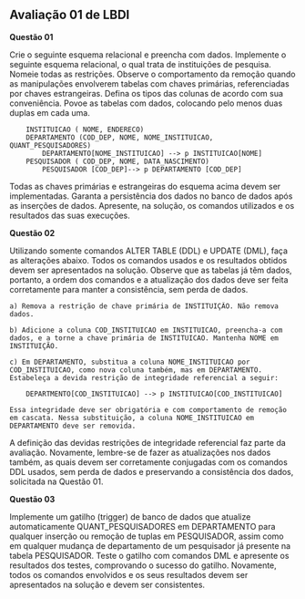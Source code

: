 ## Avaliação 01 de LBDI

**Questão 01** 

Crie o seguinte esquema relacional e preencha com dados. Implemente o seguinte esquema relacional, o qual trata de instituições de pesquisa. Nomeie todas as restrições. Observe o comportamento da remoção quando as manipulações envolverem tabelas com chaves primárias, referenciadas por chaves estrangeiras. Defina os tipos das colunas de acordo com sua conveniência. Povoe as tabelas com dados, colocando pelo menos duas duplas em cada uma.

        INSTITUICAO ( NOME, ENDERECO)
        DEPARTAMENTO (COD_DEP, NOME, NOME_INSTITUICAO, QUANT_PESQUISADORES)
            DEPARTAMENTO[NOME_INSTITUICAO] --> p INSTITUICAO[NOME]
        PESQUISADOR ( COD_DEP, NOME, DATA_NASCIMENTO)
            PESQUISADOR [COD_DEP]--> p DEPARTAMENTO [COD_DEP]

Todas as chaves primárias e estrangeiras do esquema acima devem ser implementadas. Garanta a persistência dos dados no banco de dados após as inserções de dados. Apresente, na solução, os comandos utilizados e os resultados das suas execuções.

**Questão 02**

Utilizando somente comandos ALTER TABLE (DDL) e UPDATE (DML), faça as alterações abaixo. Todos os comandos usados e os resultados obtidos devem ser apresentados na solução. Observe que as tabelas já têm dados, portanto, a ordem dos comandos e a atualização dos dados deve ser feita corretamente para manter a consistência, sem perda de dados.

    a) Remova a restrição de chave primária de INSTITUIÇÃO. Não remova dados.

    b) Adicione a coluna COD_INSTITUICAO em INSTITUICAO, preencha-a com dados, e a torne a chave primária de INSTITUICAO. Mantenha NOME em INSTITUIÇÃO.

    c) Em DEPARTAMENTO, substitua a coluna NOME_INSTITUICAO por COD_INSTITUICAO, como nova coluna também, mas em DEPARTAMENTO. Estabeleça a devida restrição de integridade referencial a seguir:

        DEPARTMENTO[COD_INSTITUICAO] --> p INSTITUICAO[COD_INSTITUICAO]

    Essa integridade deve ser obrigatória e com comportamento de remoção em cascata. Nessa substituição, a coluna NOME_INSTITUICAO em DEPARTAMENTO deve ser removida.

A definição das devidas restrições de integridade referencial faz parte da avaliação. Novamente, lembre-se de fazer as atualizações nos dados também, as quais devem ser corretamente conjugadas com os comandos DDL usados, sem perda de dados e preservando a consistência dos dados, solicitada na Questão 01.

**Questão 03**

Implemente um gatilho (trigger) de banco de dados que atualize automaticamente QUANT_PESQUISADORES em DEPARTAMENTO para qualquer inserção ou remoção de tuplas em PESQUISADOR, assim como em qualquer mudança de departamento de um pesquisador já presente na tabela PESQUISADOR. Teste o gatilho com comandos DML e apresente os resultados dos testes, comprovando o sucesso do gatilho. Novamente, todos os comandos envolvidos e os seus resultados devem ser apresentados na solução e devem ser consistentes.
